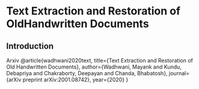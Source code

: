 # <h1>Text Extraction and Restoration of OldHandwritten Documents</h1>
<h2>Introduction</h2>
<a src='https://arxiv.org/pdf/2001.08742.pdf'>Arxiv</a>
@article{wadhwani2020text, title={Text Extraction and Restoration of Old Handwritten Documents}, author={Wadhwani, Mayank and Kundu, Debapriya and Chakraborty, Deepayan and Chanda, Bhabatosh}, journal={arXiv preprint arXiv:2001.08742}, year={2020} }
